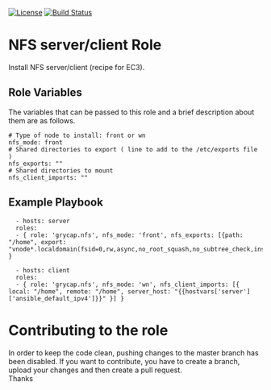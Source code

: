 [![License](https://img.shields.io/badge/license-Apache%202-blue.svg)](https://www.apache.org/licenses/LICENSE-2.0)
[![Build Status](https://travis-ci.org/grycap/ansible-role-nfs.svg?branch=master)](https://travis-ci.org/grycap/ansible-role-nfs)

NFS server/client Role
=======================

Install NFS server/client (recipe for EC3).

Role Variables
--------------

The variables that can be passed to this role and a brief description about them are as follows.

	# Type of node to install: front or wn
	nfs_mode: front
	# Shared directories to export ( line to add to the /etc/exports file )
	nfs_exports: ""
	# Shared directories to mount
	nfs_client_imports: ""

Example Playbook
----------------
```
  - hosts: server
  roles:
  - { role: 'grycap.nfs', nfs_mode: 'front', nfs_exports: [{path: "/home", export: "vnode*.localdomain(fsid=0,rw,async,no_root_squash,no_subtree_check,insecure)"}] }
```
```
  - hosts: client
  roles:
  - { role: 'grycap.nfs', nfs_mode: 'wn', nfs_client_imports: [{ local: "/home", remote: "/home", server_host: "{{hostvars['server']['ansible_default_ipv4']}}" }] }
```

Contributing to the role
========================
In order to keep the code clean, pushing changes to the master branch has been disabled. If you want to contribute, you have to create a branch, upload your changes and then create a pull request.  
Thanks
